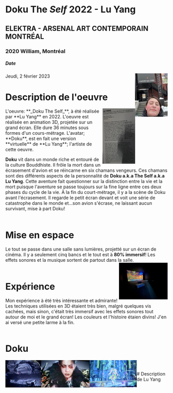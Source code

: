 # Doku The _Self_ 2022 - Lu Yang
## ELEKTRA - ARSENAL ART CONTEMPORAIN MONTRÉAL
### 2020 William, Montréal

##### Date
Jeudi, 2 février 2023
<img align="right" width="20%" height="10%" src="https://github.com/FOXTROTDELTALIMA/H23_V13_inspirations_LAFRENIERE/blob/main/BIAN/Photos/moi.png">


# Description de l'oeuvre
<img align="right" width="20%" height="10%" src="https://github.com/FOXTROTDELTALIMA/H23_V13_inspirations_LAFRENIERE/blob/main/BIAN/Photos/description.png">
L'oeuvre: **_Doku The Self_**, à été réalisée par **Lu Yang** en 2022. 
L'oeuvre est réalisée en animation 3D, projetée sur un grand écran.
Elle dure 36 minutes sous formes d'un cours-métrage. L'avatar; **Doku**, est en fait une version **virtuelle** de **Lu Yang**; l'artiste de cette oeuvre.

**Doku** vit dans un monde riche et entouré de la culture Bouddhiste. Il frôle la mort dans un écrasement d'avion et se réincarne en six chamans vengeurs. Ces chamans sont des différents aspects de la personnalité de **Doku a.k.a The Self a.k.a Lu Yang**. Cette aventure fait questionner sur la distinction entre la vie et la mort puisque l'aventure se passe toujours sur la fine ligne entre ces deux phases du cycle de la vie.
À la fin du court-métrage, il y a la scène de Doku avant l'écrasement. Il regarde le petit écran devant et voit une série de catastrophe dans le monde et...son avion s'écrase, ne laissant aucun survivant, mise à part Doku!
</br>
</br>
# Mise en espace
Le tout se passe dans une salle sans lumières, projetté sur un écran de cinéma. Il y a seulement cinq bancs et le tout est à **80% immersif**! Les effets sonores et la musique sortent de partout dans la salle.
<img align="right" width="30%" height="30%" src="https://github.com/FOXTROTDELTALIMA/H23_V13_inspirations_LAFRENIERE/blob/main/BIAN/Photos/salle.png">
</br>
</br>
# Expérience
Mon expérience à été très intéressante et admirante! Les techniques utilisées en 3D étaient très bien, malgré quelques vis cachées, mais sinon, c'était très immersif avec les effets sonores tout autour de moi et le grand écran! Les couleurs et l'histoire étaien divins! J'en ai versé une petite larme à la fin.
</br>
</br>
# Doku
<img align="left" width="22%" height="30%" src="https://github.com/FOXTROTDELTALIMA/H23_V13_inspirations_LAFRENIERE/blob/main/BIAN/Photos/monde_noirceur.png">
<img align="left" width="30%" height="30%" src="https://github.com/FOXTROTDELTALIMA/H23_V13_inspirations_LAFRENIERE/blob/main/BIAN/Photos/le_self.png">
<img align="left" width="29%" height="30%" src="https://github.com/FOXTROTDELTALIMA/H23_V13_inspirations_LAFRENIERE/blob/main/BIAN/Photos/monde_fluorescent.png">
</br>
</br>
# Description de Lu Yang

